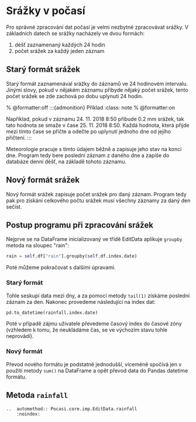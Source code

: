 # Srážky v počasí

Pro správné zpracování dat počasí je velmi nezbytné zpracovávat srážky. V základních datech se srážky nacházely ve dvou
formách:

1. déšť zaznamenaný každých 24 hodin
2. počet srážek za každý jeden záznam

## Starý formát srážek

Starý formát zaznamenával srážky do záznamů ve 24 hodinovém intervalu. Jinými slovy, pokud v nějakém záznamu přibyde
nějaký počet srážek, tento počet srážek se zde zachová po dobu uplynutí 24 hodin.

% @formatter:off
:::{admonition} Příklad
:class: note
% @formatter:on

Například, pokud v záznamu 24. 11. 2018 8:50 přibude 0.2 mm srážek, tak tato hodnota se smaže v čase 25. 11. 2018 8:50.
Každá hodnota, která přijde mezi tímto čase se přičte a odečte po uplynutí jednoho dne od jejího přičtení.
:::

Meteorologie pracuje s tímto údajem běžně a zapisuje jeho stav na konci dne. Program tedy bere poslední záznam z daného
dne a zapíše do databáze denní déšť, na základě tohoto záznamu.

## Nový formát srážek

Nový formát srážek zapisuje počet srážek pro daný záznam. Program tedy pak pro získání celkového počtu srážek musí
všechny záznamy za daný den sečíst.

## Postup programu při zpracování srážek

Nejprve se na DataFrame inicializovaný ve třídě EditData aplikuje `groupby` metoda na sloupec "rain":

```python
rain = self.df["rain"].groupby(self.df.index.date)
```

Poté můžeme pokračovat s dalšími úpravami.

### Starý formát

Tohle seskupí data mezi dny, a za pomocí metody `tail(1)` získáme poslední záznam za den. Nakonec provedeme následující
na index dat:

```python
pd.to_datetime(rainfall.index.date)
```

Poté v případě zájmu uživatele převedeme časový index do časové zóny (vzhledem k tomu, že neukládáme čas, se ve výchozím
stavu tohle neprovádí).

### Nový formát

Převod nového formátu je podstatně jednodušší, víceméně spočívá jen v použití metody `sum()` na DataFrame a opět převod
data do Pandas datetime formátu.

## Metoda `rainfall`

```{eval-rst}
..  automethod:: Pocasi.core.imp.EditData.rainfall
    :noindex:
```
